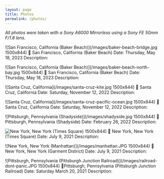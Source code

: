 ```yaml
---
layout: page
title: Photos
permalink: /photos/
---
```

*All photos were taken with a Sony A6000 Mirrorless using a Sony FE 50mm F/1.8 lens*.

![San Francisco, California (Baker Beach)](/images/baker-beach-bridge.jpg 1500x844)
📍 San Francisco, California (Baker Beach)
Date: Thursday, May 18, 2023
Description: 


![San Francisco, California (Baker Beach)](/images/baker-beach-north-bay.jpg 1500x844)
📍 San Francisco, California (Baker Beach)
Date: Thursday, May 18, 2023
Description:


![Santa Cruz, California](/images/santa-cruz-kite.jpg 1500x844)
📍 Santa Cruz, California
Date: Saturday, November 12, 2022
Description:


![Santa Cruz, California](/images/santa-cruz-pacific-ocean.jpg 1500x844)
📍 Santa Cruz, California
Date: Saturday, November 12, 2022
Description:


![Pittsburgh, Pennsylvania (Shadyside)](/images/shadyside.jpg 1500x844)
📍 Pittsburgh, Pennsylvania (Shadyside)
Date: February 26, 2022
Description:


![New York, New York (Times Square)](/images/times-square.JPG) 1500x844)
📍 New York, New York (Times Square)
Date: July 9, 2021
Description:


![New York, New York (Manhattan)](/images/manhattan.JPG 1500x844)
📍 New York, New York (Garment District)
Date: July 9, 2021
Description:


![Pittsburgh, Pennsylvania (Pittsburgh Junction Railroad)](/images/railroad-dont-panic.JPG 1500x844)
📍Pittsburgh, Pennsylvania (Pittsburgh Junction Railroad)
Date: Saturday March 20, 2021
Description:
